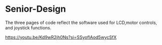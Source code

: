 # Senior-Design

The three pages of code reflect the software used for LCD,motor controls, and joystick functions.


https://youtu.be/Kd9wR2jh0Ns?si=SSyoflAod5wycSfX

